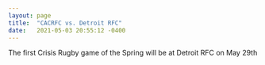 ```yaml
---
layout: page
title:  "CACRFC vs. Detroit RFC"
date:   2021-05-03 20:55:12 -0400
---
```

<p>The first Crisis Rugby game of the Spring will be at Detroit RFC on May 29th</p>
